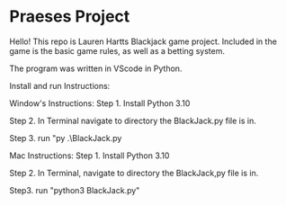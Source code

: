 # Praeses Project
Hello! This repo is Lauren Hartts Blackjack game project.
Included in the game is the basic game rules, as well as a betting system.

The program was written in VScode in Python.

Install and run Instructions:

Window's Instructions:
Step 1. Install Python 3.10


Step 2. In Terminal navigate to directory the BlackJack.py file is in.


Step 3. run "py .\BlackJack.py



Mac Instructions:
Step 1. Install Python 3.10


Step 2. In Terminal, navigate to directory the BlackJack,py file is in.


Step3. run "python3 BlackJack.py"
